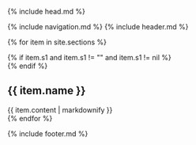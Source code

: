 <!DOCTYPE html>
<html lang="en">

<head>

  {% include head.md %}

</head>

<body>

  {% include navigation.md %}
  {% include header.md %}

  {% for item in site.sections %}
    <section>
      <div class="container">
        <div class="row align-items-center">
          {% if item.s1 and item.s1 != "" and item.s1 != nil %}
          <div class="{{ item.s1 }}">
            <div class="p-5">
              <img class="img-fluid rounded" src="{{ item.picture }}" alt="">
            </div>
          </div>
          {% endif %}
          <div class="{{ item.s2 }}">
            <div class="p-5">
              <h2 class="display-4">{{ item.name }}</h2>
              {{ item.content | markdownify }}
            </div>
          </div>
        </div>
      </div>
    </section>
  {% endfor %}

  {% include footer.md %}

  <!-- Bootstrap core JavaScript -->
  <script src="vendor/jquery/jquery.min.js"></script>
  <script src="vendor/bootstrap/js/bootstrap.bundle.min.js"></script>

</body>

</html>
